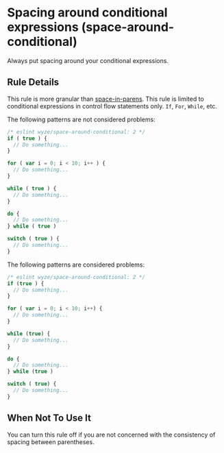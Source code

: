 # Spacing around conditional expressions (space-around-conditional)

Always put spacing around your conditional expressions.

## Rule Details

This rule is more granular than [space-in-parens](http://eslint.org/docs/rules/space-in-parens). This rule is limited to conditional expressions in control flow statements only. `If`, `For`, `While`, etc.

The following patterns are not considered problems:

```js
/* eslint wyze/space-around-conditional: 2 */
if ( true ) {
  // Do something...
}

for ( var i = 0; i < 10; i++ ) {
  // Do something...
}

while ( true ) {
  // Do something...
}

do {
  // Do something...
} while ( true )

switch ( true ) {
  // Do something...
}
```

The following patterns are considered problems:

```js
/* eslint wyze/space-around-conditional: 2 */
if (true ) {
  // Do something...
}

for ( var i = 0; i < 10; i++) {
  // Do something...
}

while (true) {
  // Do something...
}

do {
  // Do something...
} while (true )

switch ( true) {
  // Do something...
}
```


## When Not To Use It

You can turn this rule off if you are not concerned with the consistency of spacing between parentheses.
